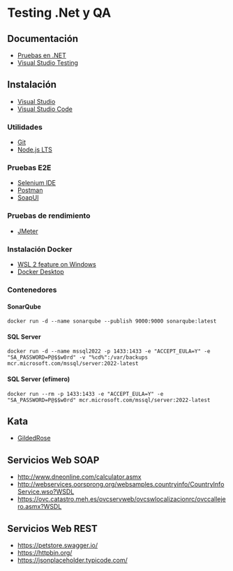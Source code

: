 # Testing .Net y QA

## Documentación

- [Pruebas en .NET](https://learn.microsoft.com/es-es/dotnet/core/testing/)
- [Visual Studio Testing](https://learn.microsoft.com/es-es/visualstudio/test/unit-test-basics?view=vs-2022)

## Instalación

- [Visual Studio](https://visualstudio.microsoft.com/es/downloads/)
- [Visual Studio Code](https://code.visualstudio.com/download#)

### Utilidades

- [Git](https://git-scm.com/)
- [Node.js LTS](https://nodejs.org)

### Pruebas E2E

- [Selenium IDE](https://chromewebstore.google.com/detail/selenium-ide/mooikfkahbdckldjjndioackbalphokd?hl=es&utm_source=ext_sidebar)
- [Postman](https://www.postman.com/downloads/)
- [SoapUI](https://www.soapui.org/downloads/soapui/)

### Pruebas de rendimiento

- [JMeter](https://jmeter.apache.org/download_jmeter.cgi)

### Instalación Docker

- [WSL 2 feature on Windows](https://learn.microsoft.com/es-es/windows/wsl/install)
- [Docker Desktop](https://www.docker.com/get-started/)

### Contenedores

#### SonarQube

    docker run -d --name sonarqube --publish 9000:9000 sonarqube:latest

#### SQL Server

    docker run -d --name mssql2022 -p 1433:1433 -e "ACCEPT_EULA=Y" -e "SA_PASSWORD=P@$$w0rd" -v "%cd%":/var/backups mcr.microsoft.com/mssql/server:2022-latest

#### SQL Server (efímero)

    docker run --rm -p 1433:1433 -e "ACCEPT_EULA=Y" -e "SA_PASSWORD=P@$$w0rd" mcr.microsoft.com/mssql/server:2022-latest

## Kata

- [GildedRose](https://github.com/emilybache/GildedRose-Refactoring-Kata/blob/main/GildedRoseRequirements_es.md)

## Servicios Web SOAP

- http://www.dneonline.com/calculator.asmx
- http://webservices.oorsprong.org/websamples.countryinfo/CountryInfoService.wso?WSDL
- https://ovc.catastro.meh.es/ovcservweb/ovcswlocalizacionrc/ovccallejero.asmx?WSDL

## Servicios Web REST

- https://petstore.swagger.io/
- https://httpbin.org/
- https://jsonplaceholder.typicode.com/
